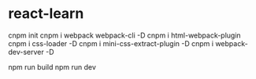 # react-learn
cnpm init
cnpm i webpack webpack-cli -D
cnpm i html-webpack-plugin
cnpm i css-loader -D
cnpm i mini-css-extract-plugin -D
cnpm i webpack-dev-server -D

npm run build
npm run dev
